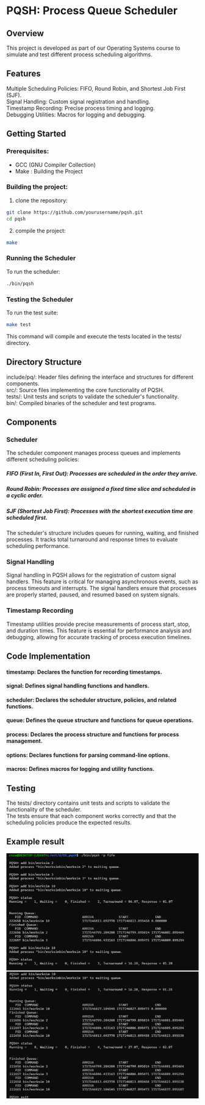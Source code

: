 # PQSH: Process Queue Scheduler 
## Overview 
This project is developed as part of our Operating Systems course to simulate and test different process scheduling algorithms.
## Features 
Multiple Scheduling Policies: FIFO, Round Robin, and Shortest Job First (SJF). <br>
Signal Handling: Custom signal registration and handling. <br>
Timestamp Recording: Precise process timing and logging. <br>
Debugging Utilities: Macros for logging and debugging. 

## Getting Started 
### Prerequisites:
* GCC (GNU Compiler Collection) <br>
* Make : Building the Project
### Building the project:
1. clone the repository:
 ```bash
git clone https://github.com/yourusername/pqsh.git 
cd pqsh
```
2. compile the project:
```bash
make
```
### Running the Scheduler 
To run the scheduler:<br>
```bash
./bin/pqsh 
```
### Testing the Scheduler
To run the test suite: 
```bash
make test
```
This command will compile and execute the tests located in the tests/ directory. 

## Directory Structure 
include/pq/: Header files defining the interface and structures for different components. <br>
src/: Source files implementing the core functionality of PQSH. <br>
tests/: Unit tests and scripts to validate the scheduler's functionality. <br>
bin/: Compiled binaries of the scheduler and test programs. 

## Components 
### Scheduler 
The scheduler component manages process queues and implements different scheduling policies: 
 
##### FIFO (First In, First Out): Processes are scheduled in the order they arrive. 
##### Round Robin: Processes are assigned a fixed time slice and scheduled in a cyclic order. 
##### SJF (Shortest Job First): Processes with the shortest execution time are scheduled first. 
The scheduler's structure includes queues for running, waiting, and finished processes. It tracks total turnaround and response times to evaluate scheduling performance. 
 
### Signal Handling 
Signal handling in PQSH allows for the registration of custom signal handlers. This feature is critical for managing asynchronous events, such as process timeouts and interrupts. The signal handlers ensure that processes are properly started, paused, and resumed based on system signals. 
 
### Timestamp Recording 
Timestamp utilities provide precise measurements of process start, stop, and duration times. This feature is essential for performance analysis and debugging, allowing for accurate tracking of process execution timelines. 
 

## Code Implementation 
#### timestamp: Declares the function for recording timestamps. 
#### signal: Defines signal handling functions and handlers. 
#### scheduler: Declares the scheduler structure, policies, and related functions. 
#### queue: Defines the queue structure and functions for queue operations. 
#### process: Declares the process structure and functions for process management. 
#### options: Declares functions for parsing command-line options. 
#### macros: Defines macros for logging and utility functions. 

## Testing 
The tests/ directory contains unit tests and scripts to validate the functionality of the scheduler. <br>
The tests ensure that each component works correctly and that the scheduling policies produce the expected results. 

## Example result
![Alt](https://github.com/wloerakving/OS_pqsh/blob/master/images/result1.png)
![Alt](https://github.com/wloerakving/OS_pqsh/blob/master/images/result2.png)
